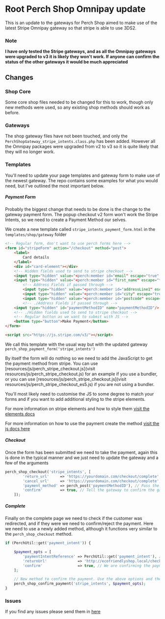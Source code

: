 # Root Perch Shop Omnipay update

This is an update to the gateways for Perch Shop aimed to make use of the latest Stripe Omnipay gateway so that stripe is able to use 3DS2.

### Note
**I have only tested the Stripe gateways, and as all the Omnipay gateways were upgraded to v3 it is likely they won't work. If anyone can confirm the status of the other gateways it would be much appreciated**

## Changes

### Shop Core
Some core shop files needed to be changed for this to work, though only new methods were used, so any existing shop methods should work as before.

### Gateways
The shop gateway files have not been touched, and only the `PerchShopGateway_stripe_intents.class.php` has been added. However all the Omnipay packages were upgraded from v2 to v3 so it is quite likely that they will no longer work.

### Templates
You'll need to update your page templates and gateway form to make use of the newest gateway. The repo contains some examples for what you would need, but I've outlined the most important below.

##### Payment Form
Probably the biggest change that needs to be done is the change to the gateway payment form. The popup checkout v2 form won't work the Stripe Intents, so we need to create a Payment Method our selves.

We create a new template called `stripe_intents_payment_form.html` in the `templates/shop/gateway` folder

```html
<!-- Regular form, don't want to use perch forms here -->
<form id="stripeForm" action="/checkout" method="post">
    <label>
        Card details
    </label>
    <div id="card-element"></div>
    <!-- Hidden fields used to send to stripe checkout -->
    <input type="hidden" value="<perch:member id="email" escape="true" />" name="email"/>
    <input type="hidden" value="<perch:member id="first_name" escape="true" /> <perch:member id="last_name" escape="true" />" name="cardholderName"/>
        <!-- Address Fields if passed through -->
        <input type="hidden" value="<perch:member id="addressLine1" escape="true" />" name="address"/>
        <input type="hidden" value="<perch:member id="city" escape="true" />" name="city"/>
        <input type="hidden" value="<perch:member id="postcode" escape="true" />" name="postcode"/>
        <!-- ./Address Fields if passed through -->
    <input type="hidden" id="paymentMethodID" name="paymentMethodID"/>
    <!-- ./Hidden fields used to send to stripe checkout -->
    <!-- Regular button as we want to submit with JS -->
    <button type="button">Make Payment</button>
</form>

<script src="https://js.stripe.com/v3/"></script>
``` 

We call this template with the usual way but with the updated gateway `perch_shop_payment_form('stripe_intents')`

By itself the form will do nothing so we need to add the JavaScript to get the payment method from stripe. You can use [resources/js/perch_stripe_checkout.js](visit resources/js/perch_stripe_checkout.js) for an example if you use a bundler, or you can use [resources/js/perch_stripe_checkout.js](visit resources/js/perch_stripe_checkout_es5.js) if you are not using a bundler.

You'll most likely need to customise the JS to some degree to match your forms and if you want to add additional styling to the stripe elements.

For more information on stripe elements and how to style them [visit the elements docs](https://stripe.com/docs/stripe-js)

For more information on how to use the payment create the method [visit the js docs here](https://stripe.com/docs/js/payment_methods/create_payment_method)

##### Checkout
Once the form has been submitted we need to take the payment, again this is done in the typical manner and we just need to update the gateway and a few of the arguments

```php
perch_shop_checkout('stripe_intents', [
        'return_url'     => 'https://yourdomain.com/checkout/complete', // Should probably define these in your config file.
        'cancel_url'     => 'https://yourdomain.com/checkout/complete',
        'payment_method' => perch_post('paymentMethodID'), // Pass the payment method to the gateway
        'confirm'        => true, // Tell the gateway to confirm the gateway. Require, if you leave this out the intents gateway won't work!
    ]);
```
##### Complete
Finally on the complete page we need to check if the customer was redirected, and if they were we need to confirm/reject the payment. Here we need to use a newly added method, although it functions very similar to the `perch_shop_checkout` method.

```php
if (PerchUtil::get('payment_intent')) {

    $payment_opts = [
        'paymentIntentReference' => PerchUtil::get('payment_intent'), // set the reference ID
        'returnUrl'              => 'http://ecofriendlyshop.local/checkout/complete',
        'confirm'                => true, // We are confirming the payment so we want this true
    ];

    // New method to confirm the payment. Use the above options and the new intents gateway
    perch_shop_confirm_payment('stripe_intents', $payment_opts);
}
```
### Issues

If you find any issues please send them in [here](https://github.com/RootStudio/Root-Perch-Shop-Omnipay-v3/issues)
